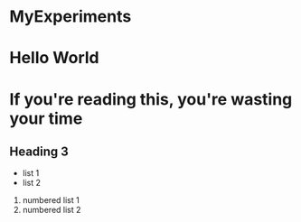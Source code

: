 # MyExperiments

Hello World
==================================

# If you're reading this, you're wasting your time
## Heading 3

* list 1  
* list 2

1. numbered list 1  
1. numbered list 2
